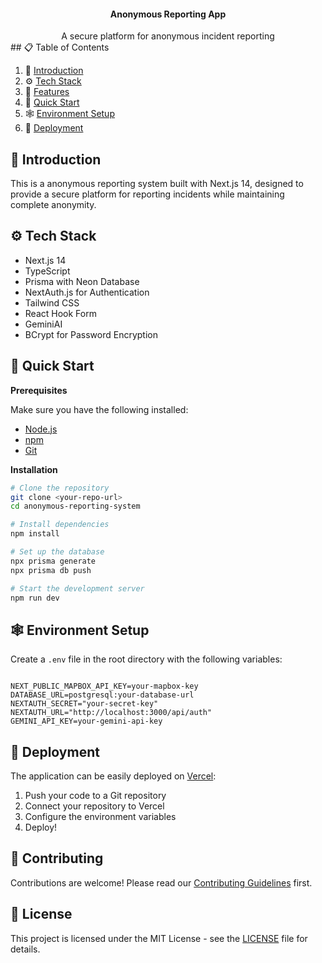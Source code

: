  <h4 align="center">Anonymous Reporting App</h4>

   <div align="center">
     A secure platform for anonymous incident reporting
    </div>
</div>
## 📋 <a name="table">Table of Contents</a>

1. 🤖 [Introduction](#introduction)
2. ⚙️ [Tech Stack](#tech-stack)
3. 🔋 [Features](#features)
4. 🤸 [Quick Start](#quick-start)
5. 🕸️ [Environment Setup](#environment)
6. 🚀 [Deployment](#deployment)

## <a name="introduction">🤖 Introduction</a>

This is a anonymous reporting system built with Next.js 14, designed to provide a secure platform for reporting incidents while maintaining complete anonymity.

## <a name="tech-stack">⚙️ Tech Stack</a>

- Next.js 14
- TypeScript
- Prisma with Neon Database
- NextAuth.js for Authentication
- Tailwind CSS
- React Hook Form
- GeminiAI
- BCrypt for Password Encryption

## <a name="quick-start">🤸 Quick Start</a>

**Prerequisites**

Make sure you have the following installed:

- [Node.js](https://nodejs.org/en)
- [npm](https://www.npmjs.com/)
- [Git](https://git-scm.com/)

**Installation**

```bash
# Clone the repository
git clone <your-repo-url>
cd anonymous-reporting-system

# Install dependencies
npm install

# Set up the database
npx prisma generate
npx prisma db push

# Start the development server
npm run dev
```

## <a name="environment">🕸️ Environment Setup</a>

Create a `.env` file in the root directory with the following variables:

```env

NEXT_PUBLIC_MAPBOX_API_KEY=your-mapbox-key
DATABASE_URL=postgresql:your-database-url
NEXTAUTH_SECRET="your-secret-key"
NEXTAUTH_URL="http://localhost:3000/api/auth"
GEMINI_API_KEY=your-gemini-api-key

```

## <a name="deployment">🚀 Deployment</a>

The application can be easily deployed on [Vercel](https://vercel.com):

1. Push your code to a Git repository
2. Connect your repository to Vercel
3. Configure the environment variables
4. Deploy!

## 🤝 Contributing

Contributions are welcome! Please read our [Contributing Guidelines](CONTRIBUTING.md) first.

## 📝 License

This project is licensed under the MIT License - see the [LICENSE](LICENSE) file for details.